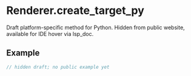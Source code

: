 # Renderer.create_target_py

Draft platform-specific method for Python.
Hidden from public website, available for IDE hover via lsp_doc.

## Example

```rust
// hidden draft; no public example yet
```

